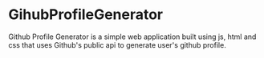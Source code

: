 # GihubProfileGenerator
Github Profile Generator is a simple web application built using js, html and css that uses Github's public api to generate user's github profile.
